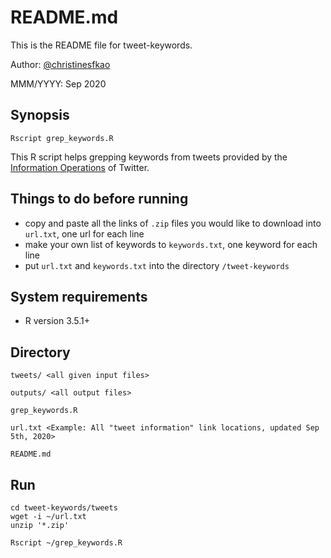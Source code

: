 # README.md
This is the README file for tweet-keywords.

Author: [@christinesfkao](https://github.com/christinesfkao)

MMM/YYYY: Sep 2020

## Synopsis
```
Rscript grep_keywords.R
```
This R script helps grepping keywords from tweets provided by the [Information Operations](https://transparency.twitter.com/en/reports/information-operations.html) of Twitter.

## Things to do before running 
- copy and paste all the links of ```.zip``` files you would like to download into ```url.txt```, one url for each line
- make your own list of keywords to ```keywords.txt```, one keyword for each line
- put ```url.txt``` and ```keywords.txt``` into the directory ```/tweet-keywords```

## System requirements

- R version 3.5.1+

## Directory
```
tweets/ <all given input files>

outputs/ <all output files>

grep_keywords.R

url.txt <Example: All "tweet information" link locations, updated Sep 5th, 2020>
		 
README.md
```
## Run

```
cd tweet-keywords/tweets
wget -i ~/url.txt
unzip '*.zip'

Rscript ~/grep_keywords.R
``` 
